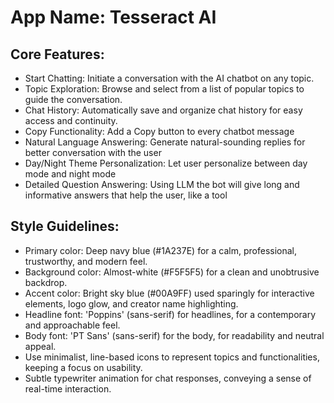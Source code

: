 # **App Name**: Tesseract AI

## Core Features:

- Start Chatting: Initiate a conversation with the AI chatbot on any topic.
- Topic Exploration: Browse and select from a list of popular topics to guide the conversation.
- Chat History: Automatically save and organize chat history for easy access and continuity.
- Copy Functionality: Add a Copy button to every chatbot message
- Natural Language Answering: Generate natural-sounding replies for better conversation with the user
- Day/Night Theme Personalization: Let user personalize between day mode and night mode
- Detailed Question Answering: Using LLM the bot will give long and informative answers that help the user, like a tool

## Style Guidelines:

- Primary color: Deep navy blue (#1A237E) for a calm, professional, trustworthy, and modern feel.
- Background color: Almost-white (#F5F5F5) for a clean and unobtrusive backdrop.
- Accent color: Bright sky blue (#00A9FF) used sparingly for interactive elements, logo glow, and creator name highlighting.
- Headline font: 'Poppins' (sans-serif) for headlines, for a contemporary and approachable feel.
- Body font: 'PT Sans' (sans-serif) for the body, for readability and neutral appeal.
- Use minimalist, line-based icons to represent topics and functionalities, keeping a focus on usability.
- Subtle typewriter animation for chat responses, conveying a sense of real-time interaction.